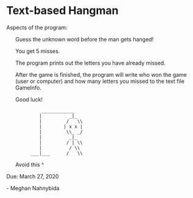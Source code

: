 <h1> Text-based Hangman </h1>
<p> Aspects of the program: </p>
<ul> Guess the unknown word before the man gets hanged! </ul>
<ul> You get 5 misses. </ul>
<ul> The program prints out the letters you have already missed. </ul>
<ul> After the game is finished, the program will write who won the game (user or computer)
and how many letters you missed to the text file GameInfo. </ul>
<ul> Good luck! </ul>
 
                 ____________  
                |          _|_
                |         /   \\
                |        | x x |
                |         \\_ _/
                |          _|_
                |         / | \\
                |          / \\ 
             ___|___      /   \\
<ul> Avoid this ^</ul>
<p>Due: March 27, 2020</p>
<p>- Meghan Nahnybida</p>